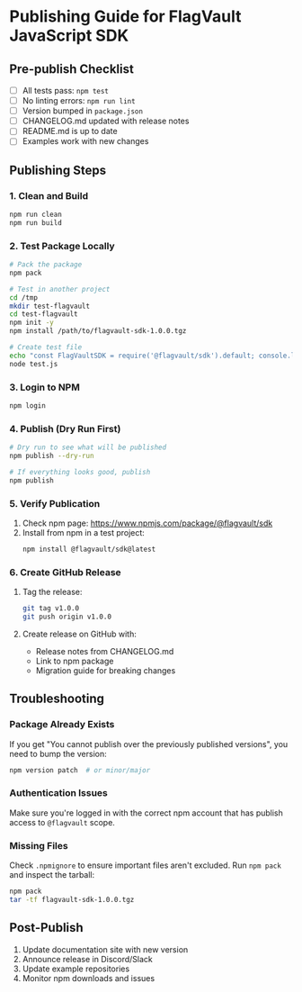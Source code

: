 # Publishing Guide for FlagVault JavaScript SDK

## Pre-publish Checklist

- [ ] All tests pass: `npm test`
- [ ] No linting errors: `npm run lint`
- [ ] Version bumped in `package.json`
- [ ] CHANGELOG.md updated with release notes
- [ ] README.md is up to date
- [ ] Examples work with new changes

## Publishing Steps

### 1. Clean and Build

```bash
npm run clean
npm run build
```

### 2. Test Package Locally

```bash
# Pack the package
npm pack

# Test in another project
cd /tmp
mkdir test-flagvault
cd test-flagvault
npm init -y
npm install /path/to/flagvault-sdk-1.0.0.tgz

# Create test file
echo "const FlagVaultSDK = require('@flagvault/sdk').default; console.log(FlagVaultSDK);" > test.js
node test.js
```

### 3. Login to NPM

```bash
npm login
```

### 4. Publish (Dry Run First)

```bash
# Dry run to see what will be published
npm publish --dry-run

# If everything looks good, publish
npm publish
```

### 5. Verify Publication

1. Check npm page: https://www.npmjs.com/package/@flagvault/sdk
2. Install from npm in a test project:
   ```bash
   npm install @flagvault/sdk@latest
   ```

### 6. Create GitHub Release

1. Tag the release:
   ```bash
   git tag v1.0.0
   git push origin v1.0.0
   ```

2. Create release on GitHub with:
   - Release notes from CHANGELOG.md
   - Link to npm package
   - Migration guide for breaking changes

## Troubleshooting

### Package Already Exists

If you get "You cannot publish over the previously published versions", you need to bump the version:

```bash
npm version patch  # or minor/major
```

### Authentication Issues

Make sure you're logged in with the correct npm account that has publish access to `@flagvault` scope.

### Missing Files

Check `.npmignore` to ensure important files aren't excluded. Run `npm pack` and inspect the tarball:

```bash
npm pack
tar -tf flagvault-sdk-1.0.0.tgz
```

## Post-Publish

1. Update documentation site with new version
2. Announce release in Discord/Slack
3. Update example repositories
4. Monitor npm downloads and issues